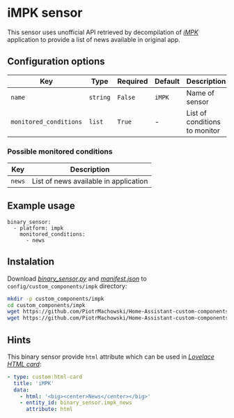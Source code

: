 # iMPK sensor

This sensor uses unofficial API retrieved by decompilation of [*iMPK*](https://play.google.com/store/apps/details?id=pl.wasko.android.mpk) application to provide a list of news available in original app.

## Configuration options

| Key | Type | Required | Default | Description |
| --- | --- | --- | --- | --- |
| `name` | `string` | `False` | `iMPK` | Name of sensor |
| `monitored_conditions` | `list` | `True` | - | List of conditions to monitor |

### Possible monitored conditions

| Key | Description |
| --- | --- | 
| `news` | List of news available in application |

## Example usage

```
binary_sensor:
  - platform: impk
    monitored_conditions:
      - news
```

## Instalation

Download [*binary_sensor.py*](https://github.com/PiotrMachowski/Home-Assistant-custom-components-iMPK/raw/master/binary_sensor.py) and [*manifest.json*](https://github.com/PiotrMachowski/Home-Assistant-custom-components-iMPK/raw/master/manifest.json) to `config/custom_components/impk` directory:
```bash
mkdir -p custom_components/impk
cd custom_components/impk
wget https://github.com/PiotrMachowski/Home-Assistant-custom-components-iMPK/raw/master/binary_sensor.py
wget https://github.com/PiotrMachowski/Home-Assistant-custom-components-iMPK/raw/master/manifest.json
```

## Hints

This binary sensor provide `html` attribute which can be used in [*Lovelace HTML card*](https://github.com/PiotrMachowski/Home-Assistant-Lovelace-HTML-card):
```yaml
- type: custom:html-card
  title: 'iMPK'
  data:
    - html: '<big><center>News</center></big>'
    - entity_id: binary_sensor.impk_news
      attribute: html
```